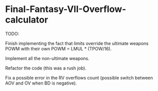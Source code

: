 # Final-Fantasy-VII-Overflow-calculator

TODO:

Finish implementing the fact that limits override the ultimate weapons POWM with their own POWM = LMUL * (TPOW/16).

Implement all the non-ultimate weapons.

Refactor the code (this was a rush job).

Fix a possible error in the RV overflows count (possible switch between AOV and OV when BD is negative).
